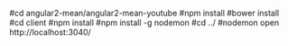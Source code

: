 #cd angular2-mean/angular2-mean-youtube
#npm install
#bower install
#cd client
#npm install
#npm install -g nodemon
#cd ../
#nodemon
open http://localhost:3040/
